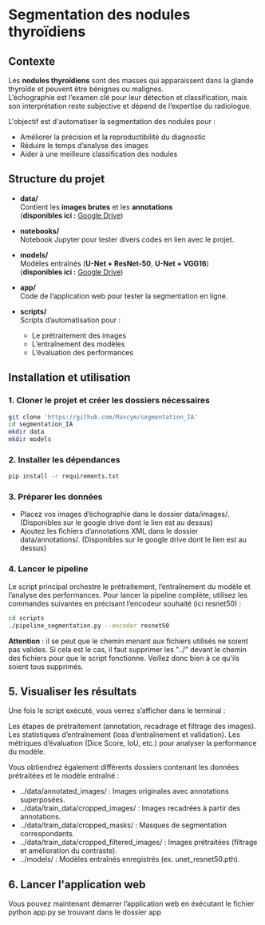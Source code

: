 # Segmentation des nodules thyroïdiens

## Contexte

Les **nodules thyroïdiens** sont des masses qui apparaissent dans la glande thyroïde et peuvent être bénignes ou malignes.  
L’échographie est l’examen clé pour leur détection et classification, mais son interprétation reste subjective et dépend de l’expertise du radiologue.  

L'objectif est d'automatiser la segmentation des nodules pour :  
- Améliorer la précision et la reproductibilité du diagnostic
- Réduire le temps d’analyse des images  
- Aider à une meilleure classification des nodules  

## Structure du projet

- **data/**  
  Contient les **images brutes** et les **annotations**  
  (**disponibles ici :** [Google Drive](https://drive.google.com/drive/folders/1wIlOX3atqCiQv7KWhndW3s0eqCqN4K4B))

- **notebooks/**  
  Notebook Jupyter pour tester divers codes en lien avec le projet.

- **models/**  
  Modèles entraînés (**U-Net + ResNet-50**, **U-Net + VGG16**)  
  (**disponibles ici :** [Google Drive](https://drive.google.com/drive/folders/1FAaUSJmr9F6cvXhmgnZb4oPP82qOFjJF))

- **app/**  
  Code de l’application web pour tester la segmentation en ligne.

- **scripts/**  
  Scripts d’automatisation pour :  
  - Le prétraitement des images  
  - L’entraînement des modèles  
  - L’évaluation des performances

## Installation et utilisation

### 1. Cloner le projet et créer les dossiers nécessaires

```bash
git clone 'https://github.com/Maxcym/segmentation_IA'
cd segmentation_IA
mkdir data
mkdir models
```

### 2. Installer les dépendances

```bash
pip install -r requirements.txt
```

### 3. Préparer les données 

- Placez vos images d’échographie dans le dossier data/images/. (Disponibles sur le google drive dont le lien est au dessus)
- Ajoutez les fichiers d’annotations XML dans le dossier data/annotations/. (Disponibles sur le google drive dont le lien est au dessus)

### 4. Lancer le pipeline

Le script principal orchestre le prétraitement, l’entraînement du modèle et l’analyse des performances. Pour lancer la pipeline complète, utilisez les commandes suivantes en précisant l’encodeur souhaité (ici resnet50) :

```bash
cd scripts
./pipeline_segmentation.py --encoder resnet50
```
**Attention** : il se peut que le chemin menant aux fichiers utilisés ne soient pas valides. Si cela est le cas, il faut supprimer les "../" devant le chemin des fichiers pour que le script fonctionne. Veillez donc bien à ce qu'ils soient tous supprimés.

## 5. Visualiser les résultats

Une fois le script exécuté, vous verrez s’afficher dans le terminal :

Les étapes de prétraitement (annotation, recadrage et filtrage des images).
Les statistiques d’entraînement (loss d’entraînement et validation).
Les métriques d’évaluation (Dice Score, IoU, etc.) pour analyser la performance du modèle.

Vous obtiendrez également différents dossiers contenant les données prétraitées et le modèle entraîné :

- ../data/annotated_images/ : Images originales avec annotations superposées.
- ../data/train_data/cropped_images/ : Images recadrées à partir des annotations.
- ../data/train_data/cropped_masks/ : Masques de segmentation correspondants.
- ../data/train_data/cropped_filtered_images/ : Images prétraitées (filtrage et amélioration du contraste).
- ../models/ : Modèles entraînés enregistrés (ex. unet_resnet50.pth).

## 6. Lancer l'application web

Vous pouvez maintenant démarrer l’application web en éxécutant le fichier python app.py se trouvant dans le dossier app


